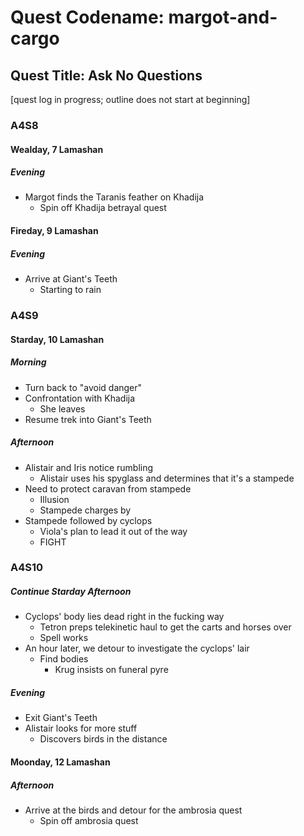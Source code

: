 # Quest Codename: margot-and-cargo

## Quest Title: Ask No Questions

[quest log in progress; outline does not start at beginning]

### A4S8

#### Wealday, 7 Lamashan

##### Evening

* Margot finds the Taranis feather on Khadija
	* Spin off Khadija betrayal quest

#### Fireday, 9 Lamashan

##### Evening

* Arrive at Giant's Teeth
	* Starting to rain

### A4S9

#### Starday, 10 Lamashan

##### Morning

* Turn back to "avoid danger"
* Confrontation with Khadija
	* She leaves
* Resume trek into Giant's Teeth

##### Afternoon

* Alistair and Iris notice rumbling
	* Alistair uses his spyglass and determines that it's a stampede
* Need to protect caravan from stampede
	* Illusion
	* Stampede charges by
* Stampede followed by cyclops
	* Viola's plan to lead it out of the way
	* FIGHT

### A4S10

##### Continue Starday Afternoon

* Cyclops' body lies dead right in the fucking way
	* Tetron preps telekinetic haul to get the carts and horses over
	* Spell works
* An hour later, we detour to investigate the cyclops' lair
	* Find bodies
		* Krug insists on funeral pyre

##### Evening

* Exit Giant's Teeth
* Alistair looks for more stuff
	* Discovers birds in the distance

#### Moonday, 12 Lamashan

##### Afternoon

* Arrive at the birds and detour for the ambrosia quest
	* Spin off ambrosia quest